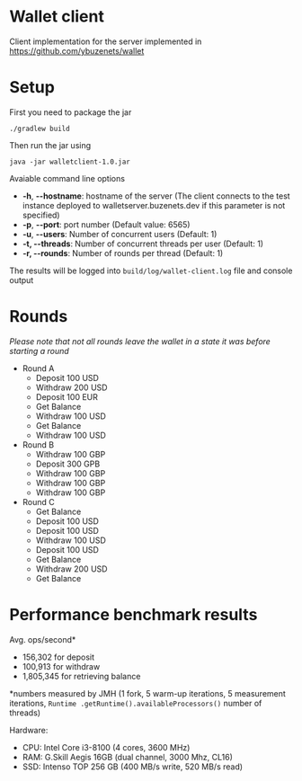 # Wallet client #

Client implementation for the server implemented in https://github.com/ybuzenets/wallet

# Setup #

First you need to package the jar
```
./gradlew build
```
Then run the jar using
```
java -jar walletclient-1.0.jar
```
Avaiable command line options
* **-h**, **--hostname**: hostname of the server (The client connects to the test instance deployed to walletserver.buzenets.dev if this parameter is not specified)
* **-p**, **--port**: port number (Default value: 6565)
* **-u**, **--users**: Number of concurrent users (Default: 1)
* **-t, --threads**: Number of concurrent threads per user (Default: 1)
* **-r, --rounds**: Number of rounds per thread (Default: 1)

The results will be logged into `build/log/wallet-client.log` file and console output

# Rounds #
*Please note that not all rounds leave the wallet in a state it was before starting a round*
* Round A
  * Deposit 100 USD
  * Withdraw 200 USD
  * Deposit 100 EUR
  * Get Balance
  * Withdraw 100 USD
  * Get Balance
  * Withdraw 100 USD
* Round B
  * Withdraw 100 GBP
  * Deposit 300 GPB
  * Withdraw 100 GBP
  * Withdraw 100 GBP
  * Withdraw 100 GBP
* Round C
  * Get Balance
  * Deposit 100 USD
  * Deposit 100 USD
  * Withdraw 100 USD
  * Deposit 100 USD
  * Get Balance
  * Withdraw 200 USD
  * Get Balance


# Performance benchmark results #

Avg. ops/second*
* 156,302 for deposit
* 100,913 for withdraw
* 1,805,345 for retrieving balance

*numbers measured by JMH (1 fork, 5 warm-up iterations, 5 measurement iterations, `Runtime
.getRuntime().availableProcessors()` number of threads)

Hardware:
* CPU: Intel Core i3-8100 (4 cores, 3600 MHz)
* RAM: G.Skill Aegis 16GB (dual channel, 3000 Mhz, CL16)
* SSD: Intenso TOP 256 GB (400 MB/s write, 520 MB/s read)
